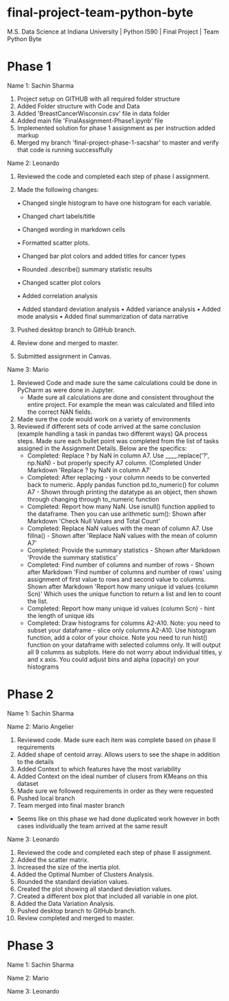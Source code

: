 # final-project-team-python-byte
M.S. Data Science at Indiana University | Python I590 | Final Project | Team Python Byte

# Phase 1

Name 1: Sachin Sharma
1. Project setup on GITHUB with all required folder structure
2. Added Folder structure with Code and Data
3. Added 'BreastCancerWisconsin.csv' file in data folder
4. Added main file 'FinalAssignment-Phase1.ipynb' file
5. Implemented solution for phase 1 assignment as per instruction added markup
6. Merged my branch 'final-project-phase-1-sacshar' to master and verify that code is running successffully

Name 2: Leonardo
1.	Reviewed the code and completed each step of phase I assignment.
2.	Made the following changes:

    •	Changed single histogram to have one histogram for each variable.
    
    •	Changed chart labels/title
    
    •	Changed wording in markdown cells
    
    •	Formatted scatter plots.
    
    •	Changed bar plot colors and added titles for cancer types
    
    •	Rounded .describe() summary statistic results 
    
    •	Changed scatter plot colors 
    
    •	Added correlation analysis
    
    •	Added standard deviation analysis
    •	Added variance analysis
    •	Added mode analysis
    •	Added final summarization of data narrative

3.	Pushed desktop branch to GitHub branch.
4.	Review done and merged to master.
5.  Submitted assignment in Canvas.


Name 3: Mario
1. Reviewed Code and made sure the same calculations could be done in PyCharm as were done in Jupyter.
   - Made sure all calculations are done and consistent throughout the entire project. For example the mean was calculated and filled into the correct NAN fields.
2. Made sure the code would work on a variety of environments
3. Reviewed if different sets of code arrived at the same conclusion (example handling a task in pandas two different ways)
QA process steps. Made sure each bullet point was completed from the list of tasks assigned in the Assignment Details. Below are the specifics:
    - Completed: Replace ? by NaN in column A7. Use ____.replace('?', np.NaN) - but properly specify A7 column. (Completed Under Markdown 'Replace ? by NaN in column A7'
    - Completed: After replacing - your column needs to be converted back to numeric. Apply pandas function pd.to_numeric() for column A7 - Shown through printing the datatype as an object, then shown through changing through to_numeric function
    - Completed: Report how many NaN. Use isnull() function applied to the dataframe. Then you can use arithmetic sum(): Shown after Markdown 'Check Null Values and Total Count'
    - Completed: Replace NaN values with the mean of column A7. Use fillna() - Shown after 'Replace NaN values with the mean of column A7'
    - Completed: Provide the summary statistics - Shown after Markdown 'Provide the summary statistics'
    - Completed: Find number of columns and number of rows - Shown after Markdown 'Find number of columns and number of rows' using assignment of first value to rows and second value to columns. Shown after Markdown 'Report how many unique id values (column Scn)' Which uses the unique function to return a list and len to count the list.
    - Completed: Report how many unique id values (column Scn) - hint the length of unique ids
    - Completed: Draw histograms for columns A2-A10. Note: you need to subset your dataframe - slice only columns A2-A10. Use histogram function, add a color of your choice. Note you need to run hist() function on your dataframe with selected columns only. It will output all 9 columns as subplots. Here do not worry about individual titles, y and x axis. You could adjust bins and alpha (opacity) on your histograms



# Phase 2
Name 1: Sachin Sharma

Name 2: Mario Angelier
1. Reviewed code. Made sure each item was complete based on phase II requirements
2. Added shape of centoid array. Allows users to see the shape in addition to the details
3. Added Context to which features have the most variability
4. Added Context on the ideal number of clusers from KMeans on this dataset
5. Made sure we followed requirements in order as they were requested
6. Pushed local branch
7. Team merged into final master branch
- Seems like on this phase we had done duplicated work however in both cases individually the team arrived at the same result

Name 3: Leonardo

1. Reviewed the code and completed each step of phase II assignment.
2. Added the scatter matrix.
2. Increased the size of the inertia plot.
3. Added the Optimal Number of Clusters Analysis.
4. Rounded the standard deviation values.
5. Created the plot showing all standard deviation values.
6. Created a different box plot that included all variable in one plot.
7. Added the Data Variation Analysis.
8. Pushed desktop branch to GitHub branch.
9. Review completed and merged to master.

# Phase 3
Name 1: Sachin Sharma

Name 2: Mario

Name 3: Leonardo
